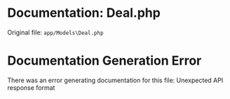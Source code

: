 # Documentation: Deal.php

Original file: `app/Models\Deal.php`

# Documentation Generation Error

There was an error generating documentation for this file: Unexpected API response format